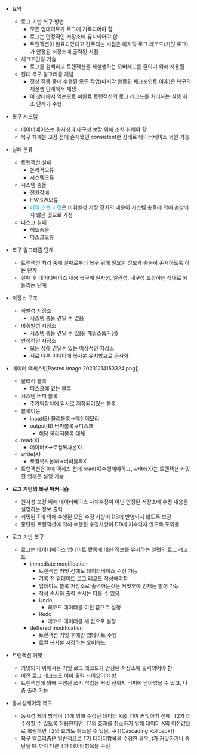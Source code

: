 - 요약
	- 로그 기반 복구 방법
		- 모든 업데이트가 로그에 기록되어야 함
		- 로그는 안정적인 저장소에 유지되어야 함
		- 트랜잭션이 완료되었다고 간주되는 시점은 마지막 로그 레코드(커밋 로그)가 안정된 저장소에 출력된 시점
	- 체크포인팅 기술
		- 로그를 검색하고 트랜잭션을 재실행하는 오버헤드를 줄이기 위해 사용됨
	- 현대 복구 알고리즘 개념
		- 정상 작동 중에 수행된 모든 작업(마지막 완료된 체크포인트 이후)은 복구의 재실행 단계에서 재생
		- 이 상태에서 역순으로 미완료 트랜잭션의 로그 레코드를 처리하는 실행 취소 단계가 수행

- 복구 시스템
	- 데이터베이스는 원자성과 내구성 보장 위해 조치 취해야 함
	- 복구 체계는 고장 전에 존재됐던 consistent한 상태로 데이터베이스 복원 가능
- 실패 분류
	- 트랜잭션 실패
		- 논리적오류
		- 시스템오류
	- 시스템 충돌
		- 전원장애
		- HW,SW오류
		- <font color="#00b0f0">페일 스톱 가정</font>은 비휘발성 저장 장치의 내용이 시스템 충돌에 의해 손상되지 않은 것으로 가정
	- 디스크 실패
		- 헤드충돌
		- 디스크오류
- 복구 알고리즘 단계
	- 트랜잭션 처리 중에 실패로부터 복구 위해 필요한 정보가 충분히 존재하도록 하는 단계
	- 실패 후 데이터베이스 내용 복구해 원자성, 일관성, 내구성 보장하는 상태로 되돌리는 단계
- 저장소 구조
	- 휘발성 저장소
		- 시스템 충돌 견딜 수 없음
	- 비휘발성 저장소
		- 시스템 충돌 견딜 수 있음( 페일스톱가정)
	- 안정적인 저장소
		- 모든 장애 견딜수 있는 이상적인 저장소
		- 서로 다른 미디어에 복사본 유지함으로 근사화
- 데이터 액세스![[Pasted image 20231214153324.png]]
	- 물리적 블록
		- 디스크에 있는 블록
	- 시스템 버퍼 블록
		- 주기억장치에 임시로 저장되어있는 블록
	- 블록이동
		- input(B) 물리블록→메인메모리
		- output(B) 버퍼블록→디스크
			- 해당 물리적블록 대체
	- read(X)
		- 데이터X→로컬복사본Xi
	- write(X)
		- 로컬복사본Xi→버퍼블록X
	- 트랜잭션은 X에 액세스 전에 read(X)수행해야하고, write(X)는 트랜잭션 커밋 전 언제든 실행 가능
- **로그 기반의 복구 매커니즘**
	- 원자성 보장 위해 데이터베이스 자체수정이 아닌 안정된 저장소에 수정 내용을 설명하는 정보 출력
	- 커밋된 T에 의해 수행된 모든 수정 사항이 DB에 반영되지 않도록 보장
	- 중단된 트랜잭션에 의해 수행된 수정사항이 DB에 지속되지 않도록 도와줌
- 로그 기반 복구
	- 로그는 데이터베이스 업데이트 활동에 대한 정보를 유지하는 일련의 로그 레코드
		- immediate modification
			- 트랜잭션 커밋 전에도 데이터베이스 수정 가능
			- 기록 전 업데이트 로그 레코드 작성해야함
			- 업데이트 블록 저장소로 출력하는것은 커밋후에 언제든 발생 가능
			- 작성 순서와 출력 순서는 다를 수 있음
			- Undo
				- 레코드 데이터를 이전 값으로 설정
			- Redo
				- 레코드 데이터를 새 값으로 설정
		- deffered modification 
			- 트랜잭션 커밋 후에만 업데이트 수행
			- 로컬 복사본 저장하는 오버헤드
- 트랜잭션 커밋
	- 커밋되기 위해서는 커밋 로그 레코드가 안정된 저장소에 출력외어야 함
	- 이전 로그 레코드도 이미 출력 되어있어야 함
	- 트랜잭션에 의해 수행된 쓰기 작업은 커밋 전까지 버퍼에 남아있을 수 있고, 나중 출려 가능
- 동시성제어와 복구
	- 동시성 제어 방식이 T1에 의해 수정된 데이터 X를 T1이 커밋하기 전에, T2가 더 수정할 수 있도록 허용한다면, T1의 효과를 취소하기 위해 데이터 X의 이전값으로 복원하면 T2의 효과도 취소될 수 있음. → [[Cascading Rollback]] 
	- 복구 알고리즘은 일반적으로 T가 데이터항목을 수정한 경우, t가 커밋하거나 중단될 떄 까지 다른 T가 데이터항목을 수정
